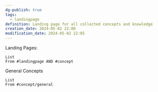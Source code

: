 ```yaml
---
dg-publish: true
tags:
  - landingpage
definition: Landing page for all collected concepts and knowledge
creation_date: 2024-05-02 22:00
modification_date: 2024-05-02 22:05
---
```


Landing Pages:
```dataview
List
From #landingpage AND #concept 
```

General Concepts
```dataview
List 
From #concept/general 
```
